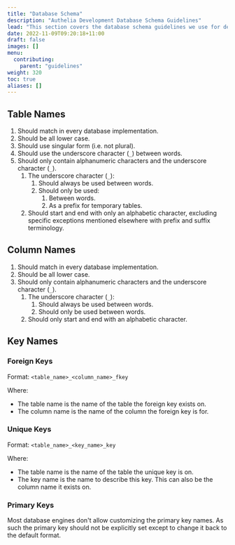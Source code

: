 ```yaml
---
title: "Database Schema"
description: "Authelia Development Database Schema Guidelines"
lead: "This section covers the database schema guidelines we use for development."
date: 2022-11-09T09:20:18+11:00
draft: false
images: []
menu:
  contributing:
    parent: "guidelines"
weight: 320
toc: true
aliases: []
---
```


## Table Names

1. Should match in every database implementation.
2. Should be all lower case.
3. Should use singular form (i.e. not plural).
4. Should use the underscore character (`_`) between words.
5. Should only contain alphanumeric characters and the underscore character (`_`).
   1. The underscore character (`_`):
      1. Should always be used between words.
      2. Should only be used:
         1. Between words.
         2. As a prefix for temporary tables.
   2. Should start and end with only an alphabetic character, excluding specific exceptions mentioned elsewhere with
      prefix and suffix terminology.

## Column Names

1. Should match in every database implementation.
2. Should be all lower case.
3. Should only contain alphanumeric characters and the underscore character (`_`).
   1. The underscore character (`_`):
      1. Should always be used between words.
      2. Should only be used between words.
   2. Should only start and end with an alphabetic character.

## Key Names

### Foreign Keys

Format: `<table_name>_<column_name>_fkey`

Where:

- The table name is the name of the table the foreign key exists on.
- The column name is the name of the column the foreign key is for.

### Unique Keys

Format: `<table_name>_<key_name>_key`

Where:

- The table name is the name of the table the unique key is on.
- The key name is the name to describe this key. This can also be the column name it exists on.

### Primary Keys

Most database engines don't allow customizing the primary key names. As such the primary key should not be explicitly
set except to change it back to the default format.
